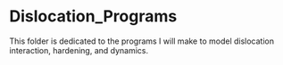 # Dislocation_Programs
This folder is dedicated to the programs I will make to model dislocation interaction,
hardening, and dynamics.
